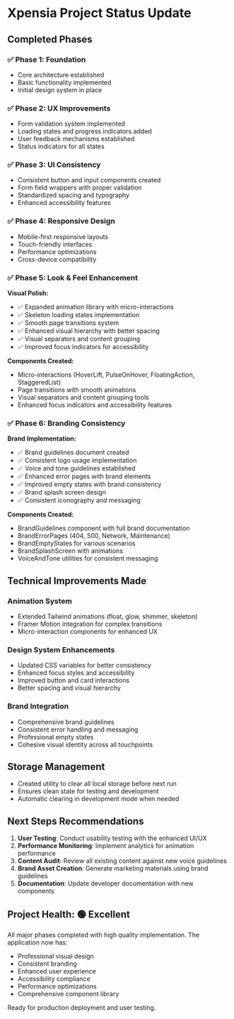 # Xpensia Project Status Update

## Completed Phases

### ✅ Phase 1: Foundation
- Core architecture established
- Basic functionality implemented
- Initial design system in place

### ✅ Phase 2: UX Improvements
- Form validation system implemented
- Loading states and progress indicators added
- User feedback mechanisms established
- Status indicators for all states

### ✅ Phase 3: UI Consistency
- Consistent button and input components created
- Form field wrappers with proper validation
- Standardized spacing and typography
- Enhanced accessibility features

### ✅ Phase 4: Responsive Design
- Mobile-first responsive layouts
- Touch-friendly interfaces
- Performance optimizations
- Cross-device compatibility

### ✅ Phase 5: Look & Feel Enhancement
**Visual Polish:**
- ✅ Expanded animation library with micro-interactions
- ✅ Skeleton loading states implementation
- ✅ Smooth page transitions system
- ✅ Enhanced visual hierarchy with better spacing
- ✅ Visual separators and content grouping
- ✅ Improved focus indicators for accessibility

**Components Created:**
- Micro-interactions (HoverLift, PulseOnHover, FloatingAction, StaggeredList)
- Page transitions with smooth animations
- Visual separators and content grouping tools
- Enhanced focus indicators and accessibility features

### ✅ Phase 6: Branding Consistency
**Brand Implementation:**
- ✅ Brand guidelines document created
- ✅ Consistent logo usage implementation
- ✅ Voice and tone guidelines established
- ✅ Enhanced error pages with brand elements
- ✅ Improved empty states with brand consistency
- ✅ Brand splash screen design
- ✅ Consistent iconography and messaging

**Components Created:**
- BrandGuidelines component with full brand documentation
- BrandErrorPages (404, 500, Network, Maintenance)
- BrandEmptyStates for various scenarios
- BrandSplashScreen with animations
- VoiceAndTone utilities for consistent messaging

## Technical Improvements Made

### Animation System
- Extended Tailwind animations (float, glow, shimmer, skeleton)
- Framer Motion integration for complex transitions
- Micro-interaction components for enhanced UX

### Design System Enhancements
- Updated CSS variables for better consistency
- Enhanced focus styles and accessibility
- Improved button and card interactions
- Better spacing and visual hierarchy

### Brand Integration
- Comprehensive brand guidelines
- Consistent error handling and messaging
- Professional empty states
- Cohesive visual identity across all touchpoints

## Storage Management
- Created utility to clear all local storage before next run
- Ensures clean state for testing and development
- Automatic clearing in development mode when needed

## Next Steps Recommendations

1. **User Testing**: Conduct usability testing with the enhanced UI/UX
2. **Performance Monitoring**: Implement analytics for animation performance
3. **Content Audit**: Review all existing content against new voice guidelines
4. **Brand Asset Creation**: Generate marketing materials using brand guidelines
5. **Documentation**: Update developer documentation with new components

## Project Health: 🟢 Excellent
All major phases completed with high quality implementation. The application now has:
- Professional visual design
- Consistent branding
- Enhanced user experience
- Accessibility compliance
- Performance optimizations
- Comprehensive component library

Ready for production deployment and user testing.